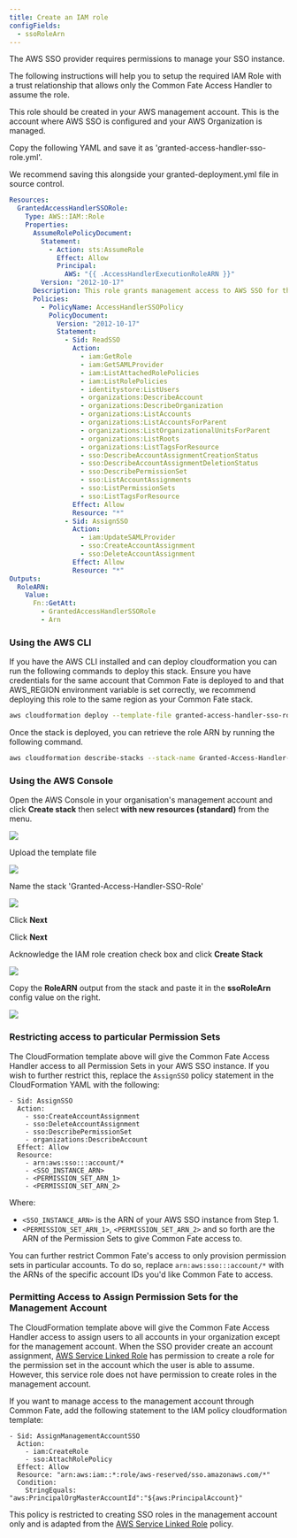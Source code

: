 ```yaml
---
title: Create an IAM role
configFields:
  - ssoRoleArn
---
```


The AWS SSO provider requires permissions to manage your SSO instance.

The following instructions will help you to setup the required IAM Role with a trust relationship that allows only the Common Fate Access Handler to assume the role.

This role should be created in your AWS management account. This is the account where AWS SSO is configured and your AWS Organization is managed.

Copy the following YAML and save it as 'granted-access-handler-sso-role.yml'.

We recommend saving this alongside your granted-deployment.yml file in source control.

```yaml
Resources:
  GrantedAccessHandlerSSORole:
    Type: AWS::IAM::Role
    Properties:
      AssumeRolePolicyDocument:
        Statement:
          - Action: sts:AssumeRole
            Effect: Allow
            Principal:
              AWS: "{{ .AccessHandlerExecutionRoleARN }}"
        Version: "2012-10-17"
      Description: This role grants management access to AWS SSO for the Common Fate Access Handler.
      Policies:
        - PolicyName: AccessHandlerSSOPolicy
          PolicyDocument:
            Version: "2012-10-17"
            Statement:
              - Sid: ReadSSO
                Action:
                  - iam:GetRole
                  - iam:GetSAMLProvider
                  - iam:ListAttachedRolePolicies
                  - iam:ListRolePolicies
                  - identitystore:ListUsers
                  - organizations:DescribeAccount
                  - organizations:DescribeOrganization
                  - organizations:ListAccounts
                  - organizations:ListAccountsForParent
                  - organizations:ListOrganizationalUnitsForParent
                  - organizations:ListRoots
                  - organizations:ListTagsForResource
                  - sso:DescribeAccountAssignmentCreationStatus
                  - sso:DescribeAccountAssignmentDeletionStatus
                  - sso:DescribePermissionSet
                  - sso:ListAccountAssignments
                  - sso:ListPermissionSets
                  - sso:ListTagsForResource
                Effect: Allow
                Resource: "*"
              - Sid: AssignSSO
                Action:
                  - iam:UpdateSAMLProvider
                  - sso:CreateAccountAssignment
                  - sso:DeleteAccountAssignment
                Effect: Allow
                Resource: "*"
Outputs:
  RoleARN:
    Value:
      Fn::GetAtt:
        - GrantedAccessHandlerSSORole
        - Arn
```

### Using the AWS CLI

If you have the AWS CLI installed and can deploy cloudformation you can run the following commands to deploy this stack.
Ensure you have credentials for the same account that Common Fate is deployed to and that AWS_REGION environment variable is set correctly, we recommend deploying this role to the same region as your Common Fate stack.

```bash
aws cloudformation deploy --template-file granted-access-handler-sso-role.yml --stack-name Granted-Access-Handler-SSO-Role --capabilities CAPABILITY_IAM
```

Once the stack is deployed, you can retrieve the role ARN by running the following command.

```bash
aws cloudformation describe-stacks --stack-name Granted-Access-Handler-SSO-Role --query "Stacks[0].Outputs[0].OutputValue"
```

### Using the AWS Console

Open the AWS Console in your organisation's management account and click **Create stack** then select **with new resources (standard)** from the menu.

![](https://static.commonfate.io/providers/aws/sso/create-stack.png)

Upload the template file

![](https://static.commonfate.io/providers/aws/sso/create-stack-with-template.png)

Name the stack 'Granted-Access-Handler-SSO-Role'

![](https://static.commonfate.io/providers/aws/sso/specify-stack-details.png)

Click **Next**

Click **Next**

Acknowledge the IAM role creation check box and click **Create Stack**

![](https://static.commonfate.io/providers/aws/sso/accept-iam-prompt.png)

Copy the **RoleARN** output from the stack and paste it in the **ssoRoleArn** config value on the right.

![](https://static.commonfate.io/providers/aws/sso/role-output.png)

### Restricting access to particular Permission Sets

The CloudFormation template above will give the Common Fate Access Handler access to all Permission Sets in your AWS SSO instance. If you wish to further restrict this, replace the `AssignSSO` policy statement in the CloudFormation YAML with the following:

```
- Sid: AssignSSO
  Action:
    - sso:CreateAccountAssignment
    - sso:DeleteAccountAssignment
    - sso:DescribePermissionSet
    - organizations:DescribeAccount
  Effect: Allow
  Resource:
    - arn:aws:sso:::account/*
    - <SSO_INSTANCE_ARN>
    - <PERMISSION_SET_ARN_1>
    - <PERMISSION_SET_ARN_2>
```

Where:

- `<SSO_INSTANCE_ARN>` is the ARN of your AWS SSO instance from Step 1.
- `<PERMISSION_SET_ARN_1>`, `<PERMISSION_SET_ARN_2>` and so forth are the ARN of the Permission Sets to give Common Fate access to.

You can further restrict Common Fate's access to only provision permission sets in particular accounts. To do so, replace `arn:aws:sso:::account/*` with the ARNs of the specific account IDs you'd like Common Fate to access.

### Permitting Access to Assign Permission Sets for the Management Account

The CloudFormation template above will give the Common Fate Access Handler access to assign users to all accounts in your organization except for the management account.
When the SSO provider create an account assignment, [AWS Service Linked Role](https://docs.aws.amazon.com/singlesignon/latest/userguide/using-service-linked-roles.html) has permission to create a role for the permission set in the account which the user is able to assume. However, this service role does not have permission to create roles in the management account.

If you want to manage access to the management account through Common Fate, add the following statement to the IAM policy cloudformation template:

```
- Sid: AssignManagementAccountSSO
  Action:
    - iam:CreateRole
    - sso:AttachRolePolicy
  Effect: Allow
  Resource: "arn:aws:iam::*:role/aws-reserved/sso.amazonaws.com/*"
  Condition:
    StringEquals: "aws:PrincipalOrgMasterAccountId":"${aws:PrincipalAccount}"
```

This policy is restricted to creating SSO roles in the management account only and is adapted from the [AWS Service Linked Role](https://docs.aws.amazon.com/singlesignon/latest/userguide/using-service-linked-roles.html) policy.
